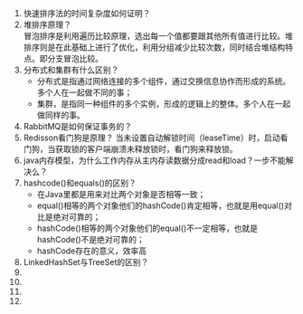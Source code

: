 1. 快速排序法的时间复杂度如何证明？
2. 堆排序原理？  
    冒泡排序是利用遍历比较原理，选出每一个值都要跟其他所有值进行比较。堆排序则是在此基础上进行了优化，利用分组减少比较次数，同时结合堆结构特点。即分支冒泡比较。
3. 分布式和集群有什么区别？
    - 分布式是指通过网络连接的多个组件，通过交换信息协作而形成的系统。多个人在一起做不同的事；
    - 集群，是指同一种组件的多个实例，形成的逻辑上的整体。多个人在一起做同样的事。
4. RabbitMQ是如何保证事务的？
5. Redisson看门狗是原理？
    当未设置自动解锁时间（leaseTime）时，启动看门狗，当获取锁的客户端崩溃未释放锁时，看门狗来释放锁。
6. java内存模型，为什么工作内存从主内存读数据分成read和load？一步不能解决么？
7. hashcode()和equals()的区别？
    - 在Java里都是用来对比两个对象是否相等一致；
    - equal()相等的两个对象他们的hashCode()肯定相等，也就是用equal()对比是绝对可靠的；
    - hashCode()相等的两个对象他们的equal()不一定相等，也就是hashCode()不是绝对可靠的；
    - hashCode存在的意义，效率高
8. LinkedHashSet与TreeSet的区别？
9. 
10.
11.
12.
